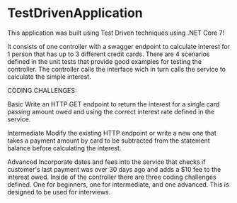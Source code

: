 # TestDrivenApplication
This application was built using Test Driven techniques using .NET Core 7!

It consists of one controller with a swagger endpoint to calculate interest for 1 person that has up to 3 different credit cards. There are 4 scenarios defined in the unit tests that provide good examples for testing the controller. The controller calls the interface wich in turn calls the service to calculate the simple interest.

CODING CHALLENGES:

Basic Write an HTTP GET endpoint to return the interest for a single card passing amount owed and using the correct interest rate defined in the service.

Intermediate Modify the existing HTTP endpoint or write a new one that takes a payment amount by card to be subtracted from the statement balance before calculating the interest.

Advanced Incorporate dates and fees into the service that checks if customer's last payment was over 30 days ago and adds a $10 fee to the interest owed.
Inside of the controller there are three coding challenges defined. One for beginners, one for intermediate, and one advanced. This is designed to be used for interviews.
